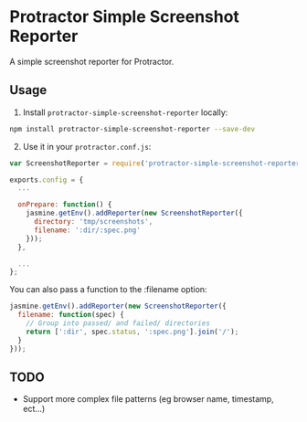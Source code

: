 # Protractor Simple Screenshot Reporter

A simple screenshot reporter for Protractor.

## Usage

1. Install `protractor-simple-screenshot-reporter` locally:

```bash
npm install protractor-simple-screenshot-reporter --save-dev
```

2. Use it in your `protractor.conf.js`:

```javascript
var ScreenshotReporter = require('protractor-simple-screenshot-reporter');

exports.config = {
  ...

  onPrepare: function() {
    jasmine.getEnv().addReporter(new ScreenshotReporter({
      directory: 'tmp/screenshots',
      filename: ':dir/:spec.png'
    }));
  },

  ...
};
```

You can also pass a function to the :filename option:

```javascript
jasmine.getEnv().addReporter(new ScreenshotReporter({
  filename: function(spec) {
    // Group into passed/ and failed/ directories
    return [':dir', spec.status, ':spec.png'].join('/');
  }
}));
```

## TODO

- Support more complex file patterns (eg browser name, timestamp, ect...)
